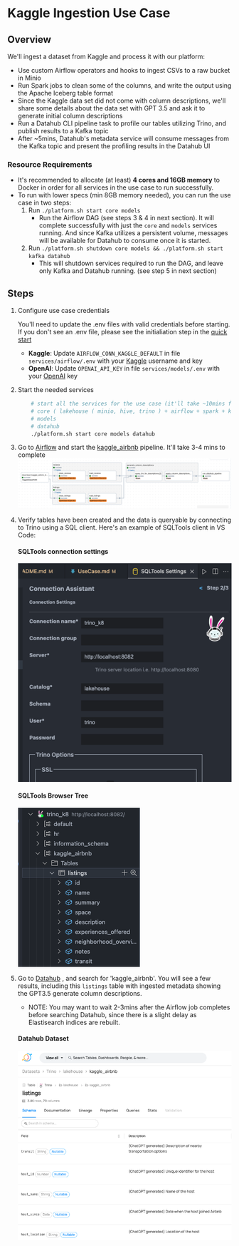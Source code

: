 # Kaggle Ingestion Use Case

## Overview
We'll ingest a dataset from Kaggle and process it with our platform:
- Use custom Airflow operators and hooks to ingest CSVs to a raw bucket in Minio
- Run Spark jobs to clean some of the columns, and write the output using the Apache Iceberg table format
- Since the Kaggle data set did not come with column descriptions, we'll share some details about the data set with GPT 3.5 and ask it to generate initial column descriptions
- Run a Datahub CLI pipeline task to profile our tables utilizing Trino, and publish results to a Kafka topic
- After ~5mins, Datahub's metadata service will consume messages from the Kafka topic and present the profiling results in the Datahub UI

### Resource Requirements
- It's recommended to allocate (at least) **4 cores and 16GB memory** to Docker in order for all services in the use case to run successfully.
- To run with lower specs (min 8GB memory needed), you can run the use case in two steps:
    1. Run `./platform.sh start core models` 
        - Run the Airflow DAG (see steps 3 & 4 in next section). It will complete successfully with just the `core` and `models` services running. And since Kafka utilizes a persistent volume, messages will be available for Datahub to consume once it is started. 
    2. Run `./platform.sh shutdown core models && ./platform.sh start kafka datahub`
        - This will shutdown services required to run the DAG, and leave only Kafka and Datahub running. (see step 5 in next section) 


## Steps
1. Configure use case credentials

    You'll need to update the .env files with valid credentials before starting. If you don't see an .env file, please see the initialiation step in the [quick start](/README.md#quick-start)

   - **Kaggle**: Update `AIRFLOW_CONN_KAGGLE_DEFAULT` in file `services/airflow/.env` with your [Kaggle](https://www.kaggle.com/) username and key
   - **OpenAI**: Update `OPENAI_API_KEY` in file `services/models/.env` with your [OpenAI](https://openai.com/)  key

2. Start the needed services
    ````bash
        # start all the services for the use case (it'll take ~10mins for all services to start up) :
        # core ( lakehouse ( minio, hive, trino ) + airflow + spark + kafka )
        # models
        # datahub
        ./platform.sh start core models datahub
    ````

3. Go to [Airflow](http://localhost:8081/) and start the  [kaggle_airbnb](http://localhost:8081/dags/kaggle_airbnb/grid) pipeline.  It'll take 3-4 mins to complete
    ![Airflow graph](images/kaggle_airbnb_dag_graph.png)


4. Verify tables have been created and the data is queryable by connecting to Trino using a SQL client. Here's an example of SQLTools client in VS Code:

    #### SQLTools connection settings
    ![SQLTools connection settings](images/SQLTools_connection.png)

    #### SQLTools Browser Tree
    ![SQLTools Browser Tree](images/SQLTools_browser.png)

5. Go to [Datahub](http://localhost:8084/) , and search for 'kaggle_airbnb'.  You will see a few results, including this `listings` table with ingested metadata showing the GPT3.5 generate column descriptions. 
    - NOTE: You may want to wait 2-3mins after the Airflow job completes before searching Datahub, since there is a slight delay as Elastisearch indices are rebuilt.  
    #### Datahub Dataset
    ![datahub](images/datahub_listings.png)